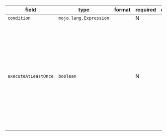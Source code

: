 | field | type | format | required | default | description |
|---|---|---|---|---|---|
| `condition` | `mojo.lang.Expression` |  | N |  |
| `executeAtLeastOnce` | `boolean` |  | N |  | A statement that is executed at least once and is re-executed each time the condition evaluates to true.equals to `repeat { statements } while( condition )` |
